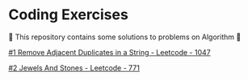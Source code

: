 # Coding Exercises
:hibiscus: This repository contains some solutions to problems on Algorithm :cherry_blossom:

[#1 Remove Adjacent Duplicates in a String - Leetcode - 1047](https://github.com/sahanaramesh09/CodingExercises/blob/master/1047_RemoveAdjacentDuplicatesString.java "Remove Adjacent Duplicates in a String")

[#2 Jewels And Stones - Leetcode - 771](https://github.com/sahanaramesh09/CodingExercises/blob/master/771_JewelsAndStones.java "Jewels And Stones")



